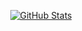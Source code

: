<p align="center">
    <a href="https://github.com/Schariac123">
      <img alt="GitHub Stats" src="https://repo-ruddy-seven.vercel.app//api?username=Schariac123&hide=["issues","prs"]&show_icons=true" />
    </a>
</p>
